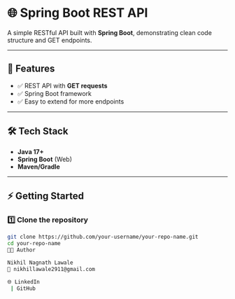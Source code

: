 # 🌐 Spring Boot REST API 

A simple RESTful API built with **Spring Boot**, demonstrating clean code structure and GET endpoints.

---

## 📌 Features
- ✅ REST API with **GET requests**  
- ✅ Spring Boot framework  
- ✅ Easy to extend for more endpoints  

---

## 🛠️ Tech Stack
- **Java 17+**  
- **Spring Boot** (Web)  
- **Maven/Gradle**  

---

## ⚡ Getting Started

### 1️⃣ Clone the repository
```bash
git clone https://github.com/your-username/your-repo-name.git
cd your-repo-name
👨‍💻 Author

Nikhil Nagnath Lawale
📧 nikhillawale2911@gmail.com

🌐 LinkedIn
 | GitHub
